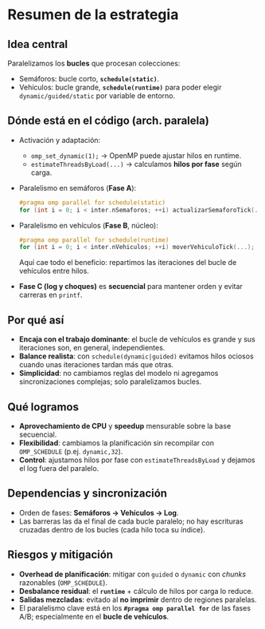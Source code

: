 
# Resumen de la estrategia

## Idea central

Paralelizamos los **bucles** que procesan colecciones:

- Semáforos: bucle corto, **`schedule(static)`**.
- Vehículos: bucle grande, **`schedule(runtime)`** para poder elegir `dynamic/guided/static` por variable de entorno.

## Dónde está en el código (arch. paralela)

- Activación y adaptación:

  - `omp_set_dynamic(1);` → OpenMP puede ajustar hilos en runtime.
  - `estimateThreadsByLoad(...)` → calculamos **hilos por fase** según carga.
- Paralelismo en semáforos (**Fase A**):

  ```c
  #pragma omp parallel for schedule(static)
  for (int i = 0; i < inter.nSemaforos; ++i) actualizarSemaforoTick(...);
  ```

- Paralelismo en vehículos (**Fase B**, núcleo):

  ```c
  #pragma omp parallel for schedule(runtime)
  for (int i = 0; i < inter.nVehiculos; ++i) moverVehiculoTick(...);
  ```

  Aquí cae todo el beneficio: repartimos las iteraciones del bucle de vehículos entre hilos.
- **Fase C (log y choques)** es **secuencial** para mantener orden y evitar carreras en `printf`.

## Por qué así

- **Encaja con el trabajo dominante**: el bucle de vehículos es grande y sus iteraciones son, en general, independientes.
- **Balance realista**: con `schedule(dynamic|guided)` evitamos hilos ociosos cuando unas iteraciones tardan más que otras.
- **Simplicidad**: no cambiamos reglas del modelo ni agregamos sincronizaciones complejas; solo paralelizamos bucles.

## Qué logramos

- **Aprovechamiento de CPU** y **speedup** mensurable sobre la base secuencial.
- **Flexibilidad**: cambiamos la planificación sin recompilar con `OMP_SCHEDULE` (p.ej. `dynamic,32`).
- **Control**: ajustamos hilos por fase con `estimateThreadsByLoad` y dejamos el log fuera del paralelo.

## Dependencias y sincronización

- Orden de fases: **Semáforos → Vehículos → Log**.
- Las barreras las da el final de cada bucle paralelo; no hay escrituras cruzadas dentro de los bucles (cada hilo toca su índice).

## Riesgos y mitigación

- **Overhead de planificación**: mitigar con `guided` o `dynamic` con *chunks* razonables (`OMP_SCHEDULE`).
- **Desbalance residual**: el **`runtime`** + cálculo de hilos por carga lo reduce.
- **Salidas mezcladas**: evitado al **no imprimir** dentro de regiones paralelas.
- El paralelismo clave está en los **`#pragma omp parallel for`** de las fases A/B; especialmente en el **bucle de vehículos**.
